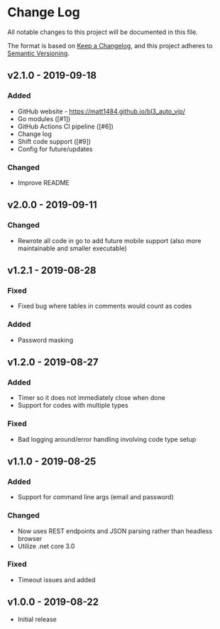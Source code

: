 # Change Log

All notable changes to this project will be documented in this file.

The format is based on [Keep a Changelog](https://keepachangelog.com), and this
project adheres to [Semantic Versioning](https://semver.org/).

## v2.1.0 - 2019-09-18
### Added
* GitHub website - https://matt1484.github.io/bl3_auto_vip/
* Go modules ([#1])
* GitHub Actions CI pipeline ([#6])
* Change log
* Shift code support ([#9])
* Config for future/updates

### Changed
* Improve README

## v2.0.0 - 2019-09-11
### Changed
* Rewrote all code in go to add future mobile support (also more maintainable
and smaller executable)

## v1.2.1 - 2019-08-28
### Fixed
* Fixed bug where tables in comments would count as codes

### Added
* Password masking

## v1.2.0 - 2019-08-27
### Added
* Timer so it does not immediately close when done
* Support for codes with multiple types

### Fixed
* Bad logging around/error handling involving code type setup

## v1.1.0 - 2019-08-25
### Added
* Support for command line args (email and
  password)

### Changed
* Now uses REST endpoints and JSON parsing rather than headless browser
* Utilize .net core 3.0

### Fixed
* Timeout issues and added 

## v1.0.0 - 2019-08-22
* Initial release

